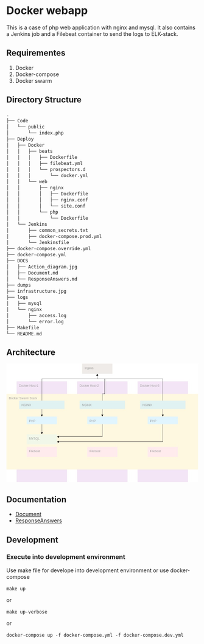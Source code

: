 # Docker webapp

This is a case of php web application with nginx and mysql. It also contains a Jenkins job and a Filebeat container to send the logs to ELK-stack.

## Requirementes

1. Docker
2. Docker-compose
3. Docker swarm

## Directory Structure

```
.
├── Code
│   └── public
│       └── index.php
├── Deploy
│   ├── Docker
│   │   ├── beats
│   │   │   ├── Dockerfile
│   │   │   ├── filebeat.yml
│   │   │   └── prospectors.d
│   │   │       └── docker.yml
│   │   └── web
│   │       ├── nginx
│   │       │   ├── Dockerfile
│   │       │   ├── nginx.conf
│   │       │   └── site.conf
│   │       └── php
│   │           └── Dockerfile
│   └── Jenkins
│       ├── common_secrets.txt
│       ├── docker-compose.prod.yml
│       └── Jenkinsfile
├── docker-compose.override.yml
├── docker-compose.yml
├── DOCS
│   ├── Action_diagram.jpg
│   ├── Document.md
│   └── ResponseAnswers.md
├── dumps
├── infrastructure.jpg
├── logs
│   ├── mysql
│   └── nginx
│       ├── access.log
│       └── error.log
├── Makefile
└── README.md
```

## Architecture

![alt text](infrastructure.jpg)

## Documentation

* [Document](DOCS/Document.md)
* [ResponseAnswers](DOCS/ResponseAnswers.md)

## Development

### Execute into development environment

Use make file for develope into development environment or use docker-compose

```
make up
```

or

```
make up-verbose
```

or

```
docker-compose up -f docker-compose.yml -f docker-compose.dev.yml
```
